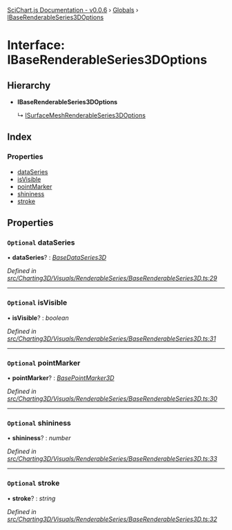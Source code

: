 [SciChart.js Documentation - v0.0.6](../README.md) › [Globals](../globals.md) › [IBaseRenderableSeries3DOptions](ibaserenderableseries3doptions.md)

# Interface: IBaseRenderableSeries3DOptions

## Hierarchy

* **IBaseRenderableSeries3DOptions**

  ↳ [ISurfaceMeshRenderableSeries3DOptions](isurfacemeshrenderableseries3doptions.md)

## Index

### Properties

* [dataSeries](ibaserenderableseries3doptions.md#optional-dataseries)
* [isVisible](ibaserenderableseries3doptions.md#optional-isvisible)
* [pointMarker](ibaserenderableseries3doptions.md#optional-pointmarker)
* [shininess](ibaserenderableseries3doptions.md#optional-shininess)
* [stroke](ibaserenderableseries3doptions.md#optional-stroke)

## Properties

### `Optional` dataSeries

• **dataSeries**? : *[BaseDataSeries3D](../classes/basedataseries3d.md)*

*Defined in [src/Charting3D/Visuals/RenderableSeries/BaseRenderableSeries3D.ts:29](https://github.com/ABTSoftware/SciChart.Dev/blob/272ab7fc7f/Web/src/SciChart/src/Charting3D/Visuals/RenderableSeries/BaseRenderableSeries3D.ts#L29)*

___

### `Optional` isVisible

• **isVisible**? : *boolean*

*Defined in [src/Charting3D/Visuals/RenderableSeries/BaseRenderableSeries3D.ts:31](https://github.com/ABTSoftware/SciChart.Dev/blob/272ab7fc7f/Web/src/SciChart/src/Charting3D/Visuals/RenderableSeries/BaseRenderableSeries3D.ts#L31)*

___

### `Optional` pointMarker

• **pointMarker**? : *[BasePointMarker3D](../classes/basepointmarker3d.md)*

*Defined in [src/Charting3D/Visuals/RenderableSeries/BaseRenderableSeries3D.ts:30](https://github.com/ABTSoftware/SciChart.Dev/blob/272ab7fc7f/Web/src/SciChart/src/Charting3D/Visuals/RenderableSeries/BaseRenderableSeries3D.ts#L30)*

___

### `Optional` shininess

• **shininess**? : *number*

*Defined in [src/Charting3D/Visuals/RenderableSeries/BaseRenderableSeries3D.ts:33](https://github.com/ABTSoftware/SciChart.Dev/blob/272ab7fc7f/Web/src/SciChart/src/Charting3D/Visuals/RenderableSeries/BaseRenderableSeries3D.ts#L33)*

___

### `Optional` stroke

• **stroke**? : *string*

*Defined in [src/Charting3D/Visuals/RenderableSeries/BaseRenderableSeries3D.ts:32](https://github.com/ABTSoftware/SciChart.Dev/blob/272ab7fc7f/Web/src/SciChart/src/Charting3D/Visuals/RenderableSeries/BaseRenderableSeries3D.ts#L32)*
